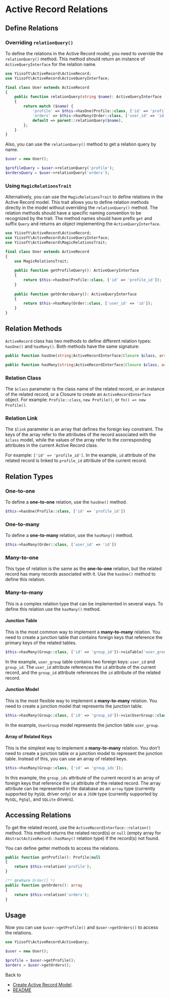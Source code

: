 # Active Record Relations

## Define Relations

### Overriding `relationQuery()`

To define the relations in the Active Record model, you need to override the `relationQuery()` method. This method 
should return an instance of `ActiveQueryInterface` for the relation name.

```php
use Yiisoft\ActiveRecord\ActiveRecord;
use Yiisoft\ActiveRecord\ActiveQueryInterface;

final class User extends ActiveRecord
{
    public function relationQuery(string $name): ActiveQueryInterface
    {
        return match ($name) {
            'profile' => $this->hasOne(Profile::class, ['id' => 'profile_id']),
            'orders' => $this->hasMany(Order::class, ['user_id' => 'id']),
            default => parent::relationQuery($name),
        };
    }
}
```

Also, you can use the `relationQuery()` method to get a relation query by name.

```php
$user = new User();

$profileQuery = $user->relationQuery('profile');
$ordersQuery = $user->relationQuery('orders');
```

### Using `MagicRelationsTrait`

Alternatively, you can use the `MagicRelationsTrait` to define relations in the Active Record model. This trait allows
you to define relation methods directly in the model without overriding the `relationQuery()` method. The relation
methods should have a specific naming convention to be recognized by the trait. The method names should have prefix 
`get` and suffix `Query` and returns an object implementing the `ActiveQueryInterface`.

```php
use Yiisoft\ActiveRecord\ActiveRecord;
use Yiisoft\ActiveRecord\ActiveQueryInterface;
use Yiisoft\ActiveRecord\MagicRelationsTrait;

final class User extends ActiveRecord
{
    use MagicRelationsTrait;
    
    public function getProfileQuery(): ActiveQueryInterface
    {
        return $this->hasOne(Profile::class, ['id' => 'profile_id']);
    }
    
    public function getOrdersQuery(): ActiveQueryInterface
    {
        return $this->hasMany(Order::class, ['user_id' => 'id']);
    }
}
```

## Relation Methods

`ActiveRecord` class has two methods to define different relation types: `hasOne()` and `hasMany()`. Both methods have 
the same signature:

```php
public function hasOne(string|ActiveRecordInterface|Closure $class, array $link): ActiveQueryInterface;

public function hasMany(string|ActiveRecordInterface|Closure $class, array $link): ActiveQueryInterface;
```

### Relation Class

The `$class` parameter is the class name of the related record, or an instance of the related record, or a Closure to
create an `ActiveRecordInterface` object. For example: `Profile::class`, `new Profile()`, or `fn() => new Profile()`.

### Relation Link

The `$link` parameter is an array that defines the foreign key constraint. The keys of the array refer to the attributes
of the record associated with the `$class` model, while the values of the array refer to the corresponding attributes 
in the current Active Record class.

For example: `['id' => 'profile_id']`. In the example, `id` attribute of the related record is linked to `profile_id` 
attribute of the current record.

## Relation Types

### One-to-one 

To define a **one-to-one** relation, use the `hasOne()` method.

```php
$this->hasOne(Profile::class, ['id' => 'profile_id'])
```

### One-to-many

To define a **one-to-many** relation, use the `hasMany()` method.

```php
$this->hasMany(Order::class, ['user_id' => 'id'])
```

### Many-to-one

This type of relation is the same as the **one-to-one** relation, but the related record has many records associated 
with it. Use the `hasOne()` method to define this relation.

### Many-to-many

This is a complex relation type that сan be implemented in several ways. To define this relation use the `hasMany()` 
method.

#### Junction Table

This is the most common way to implement a **many-to-many** relation. You need to create a junction table that contains
foreign keys that reference the primary keys of the related tables.

```php
$this->hasMany(Group::class, ['id' => 'group_id'])->viaTable('user_group', ['user_id' => 'id']);
```

In the example, `user_group` table contains two foreign keys: `user_id` and `group_id`. The `user_id` attribute
references the `id` attribute of the current record, and the `group_id` attribute references the `id` attribute of the
related record.

#### Junction Model

This is the most flexible way to implement a **many-to-many** relation. You need to create a junction model that
represents the junction table.

```php
$this->hasMany(Group::class, ['id' => 'group_id'])->via(UserGroup::class, ['user_id' => 'id']);
```

In the example, `UserGroup` model represents the junction table `user_group`.

#### Array of Related Keys

This is the simplest way to implement a **many-to-many** relation. You don't need to create a junction table or a 
junction model to represent the junction table. Instead of this, you can use an array of related keys.

```php
$this->hasMany(Group::class, ['id' => 'group_ids']);
```

In this example, the `group_ids` attribute of the current record is an array of foreign keys that reference the `id`
attribute of the related record. The array attribute can be represented in the database as an `array` type (currently 
supported by `PgSQL` driver only) or as a `JSON` type (currently supported by `MySQL`, `PgSql`, and `SQLite` drivers).

## Accessing Relations

To get the related record, use the `ActiveRecordInterface::relation()` method. This method returns the related record(s)
or `null` (empty array for `AbstractActiveRecord::hasMany()` relation type) if the record(s) not found.

You can define getter methods to access the relations.

```php
public function getProfile(): Profile|null
{
    return $this->relation('profile');
}

/** @return Order[] */
public function getOrders(): array
{
    return $this->relation('orders');
}
```

## Usage

Now you can use `$user->getProfile()` and `$user->getOrders()` to access the relations.

```php
use Yiisoft\ActiveRecord\ActiveQuery;

$user = new User();

$profile = $user->getProfile();
$orders = $user->getOrders();
```

Back to

- [Create Active Record Model](create-model.md).
- [README](../README.md)
